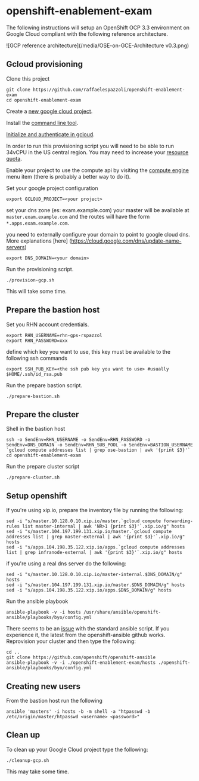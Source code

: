 # openshift-enablement-exam

The following instructions will setup an OpenShift OCP 3.3 environment on Google Cloud compliant with the following reference architecture.

![GCP reference architecture](/media/OSE-on-GCE-Architecture v0.3.png)

## Gcloud provisioning


Clone this project

```
git clone https://github.com/raffaelespazzoli/openshift-enablement-exam
cd openshift-enablement-exam
```

Create a [new google cloud project](https://cloud.google.com/resource-manager/docs/creating-project).

Install the [command line tool](https://cloud.google.com/sdk/downloads).

[Initialize and authenticate in gcloud](https://cloud.google.com/sdk/docs/authorizing).

In order to run this provisioning script you will need to be able to run 34vCPU in the US central region. You may need to increase your [resource quota](https://cloud.google.com/compute/docs/resource-quotas).

Enable your project to use the compute api by visiting the [compute engine](https://console.cloud.google.com/home) menu item (there is probably a better way to do it).

Set your google project configuration
```
export GCLOUD_PROJECT=<your project>
```
set your dns zone (es: exam.example.com)
your master will be available at `master.exam.example.com` and the routes will have the form `*.apps.exam.example.com`.

you need to externally configure your domain to point to google cloud dns. More explanations [here] (https://cloud.google.com/dns/update-name-servers)
```
export DNS_DOMAIN=<your domain>
```
Run the provisioning script.

```
./provision-gcp.sh
```
This will take some time.

## Prepare the bastion host

Set you RHN account credentials.
```
export RHN_USERNAME=rhn-gps-rspazzol
export RHN_PASSWORD=xxx 
```
define which key you want to use, this key must be available to the following ssh commands
```
export SSH_PUB_KEY=<the ssh pub key you want to use> #usually $HOME/.ssh/id_rsa.pub
```
Run the prepare bastion script.
```
./prepare-bastion.sh
```

## Prepare the cluster

Shell in the bastion host
```
ssh -o SendEnv=RHN_USERNAME -o SendEnv=RHN_PASSWORD -o SendEnv=DNS_DOMAIN -o SendEnv=RHN_SUB_POOL -o SendEnv=BASTION_USERNAME `gcloud compute addresses list | grep ose-bastion | awk '{print $3}'`
cd openshift-enablement-exam
```
Run the prepare cluster script
```
./prepare-cluster.sh
```

## Setup openshift

If you're using xip.io, prepare the inventory file by running the following:
```
sed -i "s/master.10.128.0.10.xip.io/master.`gcloud compute forwarding-rules list master-internal | awk 'NR>1 {print $3}'`.xip.io/g" hosts
sed -i "s/master.104.197.199.131.xip.io/master.`gcloud compute addresses list | grep master-external | awk '{print $3}'`.xip.io/g" hosts
sed -i "s/apps.104.198.35.122.xip.io/apps.`gcloud compute addresses list | grep infranode-external | awk '{print $3}'`.xip.io/g" hosts
```
if you're using a real dns server do the following:
```
sed -i "s/master.10.128.0.10.xip.io/master-internal.$DNS_DOMAIN/g" hosts
sed -i "s/master.104.197.199.131.xip.io/master.$DNS_DOMAIN/g" hosts
sed -i "s/apps.104.198.35.122.xip.io/apps.$DNS_DOMAIN/g" hosts
```


Run the ansible playbook
```
ansible-playbook -v -i hosts /usr/share/ansible/openshift-ansible/playbooks/byo/config.yml
```

There seems to be an [issue](https://github.com/openshift/openshift-ansible/issues/2553) with the standard ansible script. If you experience it, the latest from the openshift-ansible github works. 
Reprovision your cluster and then type the following:

```
cd ..
git clone https://github.com/openshift/openshift-ansible
ansible-playbook -v -i ./openshift-enablement-exam/hosts ./openshift-ansible/playbooks/byo/config.yml
```

## Creating new users

From the bastion host run the following
```
ansible 'masters' -i hosts -b -m shell -a "htpasswd -b /etc/origin/master/htpasswd <username> <password>"
```
## Clean up

To clean up your Google Cloud project type the following:
```
./cleanup-gcp.sh
```
This may take some time.
